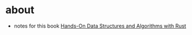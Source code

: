 # about 

- notes for this book [Hands-On Data Structures and Algorithms with Rust](https://github.com/PacktPublishing/Hands-On-Data-Structures-and-Algorithms-with-Rust)